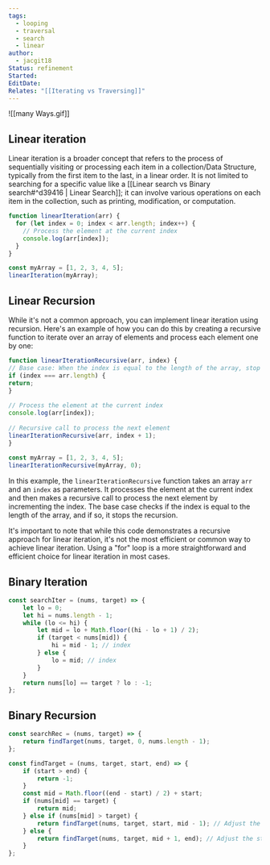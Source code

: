 ```yaml
---
tags:
  - looping
  - traversal
  - search
  - linear
author:
  - jacgit18
Status: refinement
Started: 
EditDate: 
Relates: "[[Iterating vs Traversing]]"
---
```

![[many Ways.gif]]


## Linear iteration

Linear iteration is a broader concept that refers to the process of sequentially visiting or processing each item in a collection/Data Structure, typically from the first item to the last, in a linear order.  It is not limited to searching for a specific value like a [[Linear search vs Binary search#^d39416 | Linear Search]]; it can involve various operations on each item in the collection, such as printing, modification, or computation.  

```javascript
function linearIteration(arr) {
  for (let index = 0; index < arr.length; index++) {
    // Process the element at the current index
    console.log(arr[index]);
  }
}

const myArray = [1, 2, 3, 4, 5];
linearIteration(myArray);
```

## Linear Recursion

While it's not a common approach, you can implement linear iteration using recursion. Here's an example of how you can do this by creating a recursive function to iterate over an array of elements and process each element one by one:  
  
```javascript  
function linearIterationRecursive(arr, index) {  
// Base case: When the index is equal to the length of the array, stop the recursion.  
if (index === arr.length) {  
return;  
}  
  
// Process the element at the current index  
console.log(arr[index]);  
  
// Recursive call to process the next element  
linearIterationRecursive(arr, index + 1);  
}  
  
const myArray = [1, 2, 3, 4, 5];  
linearIterationRecursive(myArray, 0);  
```  
  
In this example, the `linearIterationRecursive` function takes an array `arr` and an `index` as parameters. It processes the element at the current index and then makes a recursive call to process the next element by incrementing the index. The base case checks if the index is equal to the length of the array, and if so, it stops the recursion.  
  
It's important to note that while this code demonstrates a recursive approach for linear iteration, it's not the most efficient or common way to achieve linear iteration. Using a "for" loop is a more straightforward and efficient choice for linear iteration in most cases.

## Binary Iteration

```javascript
const searchIter = (nums, target) => {
    let lo = 0;
    let hi = nums.length - 1;
    while (lo <= hi) {
        let mid = lo + Math.floor((hi - lo + 1) / 2);
        if (target < nums[mid]) {
            hi = mid - 1; // index
        } else {
            lo = mid; // index
        }
    }
    return nums[lo] == target ? lo : -1;
};
```


## Binary Recursion

```javascript
const searchRec = (nums, target) => {
    return findTarget(nums, target, 0, nums.length - 1);
};

const findTarget = (nums, target, start, end) => {
    if (start > end) {
        return -1;
    }
    const mid = Math.floor((end - start) / 2) + start;
    if (nums[mid] == target) {
        return mid;
    } else if (nums[mid] > target) {
        return findTarget(nums, target, start, mid - 1); // Adjust the end index to mid - 1
    } else {
        return findTarget(nums, target, mid + 1, end); // Adjust the start index to mid + 1
    }
};
```







